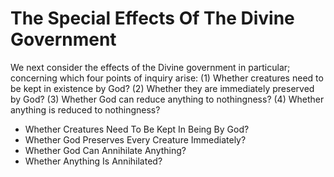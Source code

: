 # The Special Effects Of The Divine Government

We next consider the effects of the Divine government in particular; concerning which four points of inquiry arise:
(1) Whether creatures need to be kept in existence by God?
(2) Whether they are immediately preserved by God?
(3) Whether God can reduce anything to nothingness?
(4) Whether anything is reduced to nothingness?

* Whether Creatures Need To Be Kept In Being By God?
* Whether God Preserves Every Creature Immediately?
* Whether God Can Annihilate Anything?
* Whether Anything Is Annihilated?